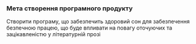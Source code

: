### Мета створення програмного продукту
Створити програму, що забезпечить здоровий сон для забезпечення безпечною працею, що буде впливати на повагу оточуючих та зацікавленістю у літературній прозі
